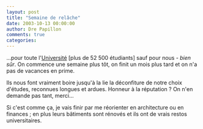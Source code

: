 ```yaml
---
layout: post
title: "Semaine de relâche"
date: 2003-10-13 00:00:00
author: Dre Papillon
comments: true
categories: 
---
```



...pour toute l'[Université](http://www.umontreal.ca/) [plus de 52 500 étudiants] sauf pour nous - *bien sûr*.  On commence une semaine plus tôt, on finit un mois plus tard et on n'a pas de vacances en prime.

Ils nous font vraiment boire jusqu'à la lie la déconfiture de notre choix d'études, reconnues longues et ardues.  Honneur à la réputation ?  On n'en demande pas tant, merci...

Si c'est comme ça, je vais finir par me réorienter en architecture ou en finances ; en plus leurs bâtiments sont rénovés et ils ont de vrais restos universitaires.
